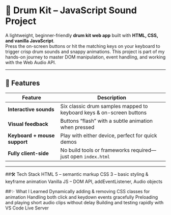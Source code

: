 # 🥁 Drum Kit – JavaScript Sound Project

A lightweight, beginner-friendly **drum kit web app** built with **HTML, CSS, and vanilla JavaScript**.  
Press the on-screen buttons or hit the matching keys on your keyboard to trigger crisp drum sounds and snappy animations. This project is part of my hands-on journey to master DOM manipulation, event handling, and working with the Web Audio API.

---

## 🎯 Features

| Feature | Description |
|---------|-------------|
| **Interactive sounds** | Six classic drum samples mapped to keyboard keys & on-screen buttons |
| **Visual feedback** | Buttons “flash” with a subtle animation when pressed |
| **Keyboard + mouse support** | Play with either device, perfect for quick demos |
| **Fully client-side** | No build tools or frameworks required—just open `index.html` |

---
##🛠️ Tech Stack
HTML 5 – semantic markup
CSS 3 – basic styling & keyframe animation
Vanilla JS – DOM API, addEventListener, Audio objects

##✨ What I Learned
Dynamically adding & removing CSS classes for animation
Handling both click and keydown events gracefully
Preloading and playing short audio clips without delay
Building and testing rapidly with VS Code Live Server


